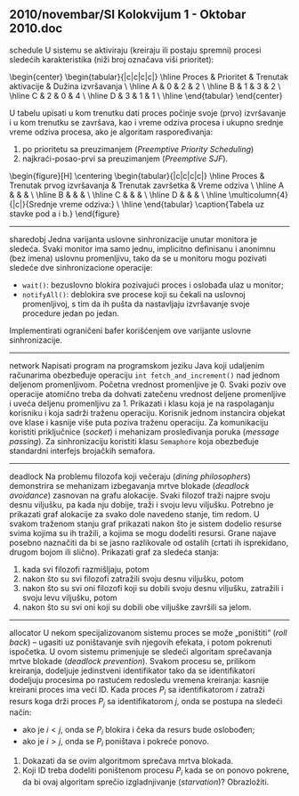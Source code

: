 2010/novembar/SI Kolokvijum 1 - Oktobar 2010.doc
--------------------------------------------------------------------------------
schedule
U sistemu se aktiviraju (kreiraju ili postaju spremni) procesi sledećih karakteristika (niži broj označava viši prioritet): 

\begin{center}
\begin{tabular}{|c|c|c|c|}
\hline
Proces & Prioritet & Trenutak aktivacije & Dužina izvršavanja \\
\hline
A & 0 & 2 & 2 \\
\hline
B & 1 & 3 & 2 \\
\hline
C & 2 & 0 & 4 \\
\hline
D & 3 & 1 & 1 \\
\hline
\end{tabular}
\end{center}

U tabelu upisati u kom trenutku dati proces počinje svoje (prvo) izvršavanje i u kom trenutku se  završava,  kao  i  vreme  odziva  procesa  i  ukupno  srednje  vreme  odziva  procesa,  ako  je algoritam raspoređivanja: 

1. po prioritetu sa preuzimanjem (*Preemptive Priority Scheduling*) 
2. najkraći-posao-prvi sa preuzimanjem (*Preemptive SJF*). 

\begin{figure}[H]
\centering
\begin{tabular}{|c|c|c|c|}
\hline
Proces & Trenutak prvog izvršavanja & Trenutak završetka & Vreme odziva \\
\hline
A & & & \\
\hline
B & & & \\
\hline
C & & & \\
\hline
D & & & \\
\hline
\multicolumn{4}{|c|}{Srednje vreme odziva:} \\
\hline
\end{tabular}
\caption{Tabela uz stavke pod a i b.}
\end{figure}

--------------------------------------------------------------------------------
sharedobj
Jedna varijanta uslovne sinhronizacije unutar monitora je sledeća. Svaki monitor ima samo jednu,  implicitno  definisanu  i  anonimnu  (bez  imena)  uslovnu  promenljivu,  tako  da  se  u monitoru mogu pozivati sledeće dve sinhronizacione operacije: 

- `wait()`: bezuslovno blokira pozivajući proces i oslobađa ulaz u monitor; 
- `notifyAll()`: deblokira sve procese koji su čekali na uslovnoj promenljivoj, s tim da ih pušta da nastavljaju izvršavanje svoje procedure jedan po jedan. 

Implementirati ograničeni bafer korišćenjem ove varijante uslovne sinhronizacije. 

--------------------------------------------------------------------------------
network
Napisati program na programskom jeziku Java koji udaljenim računarima obezbeđuje operaciju `int fetch_and_increment()` nad jednom deljenom promenljivom. Početna vrednost promenljive je 0. Svaki poziv ove operacije atomično treba da dohvati zatečenu vrednost deljene promenljive i uveća deljenu promenljivu za 1. Prikazati i klasu koja je na raspolaganju korisniku i koja sadrži traženu operaciju. Korisnik jednom instancira objekat ove klase  i  kasnije  više  puta  poziva  traženu  operaciju.  Za  komunikaciju  koristiti  priključnice (*socket*)  i  mehanizam  prosleđivanja  poruka  (*message passing*).  Za  sinhronizaciju  koristiti klasu `Semaphore` koja obezbeđuje standardni interfejs brojačkih semafora.  

--------------------------------------------------------------------------------
deadlock
Na  problemu  filozofa  koji  večeraju  (*dining philosophers*)  demonstrira  se mehanizam izbegavanja mrtve blokade (*deadlock avoidance*) zasnovan na grafu alokacije. Svaki filozof traži najpre svoju desnu viljušku, pa kada nju dobije, traži i svoju levu viljušku. Potrebno je prikazati graf alokacije za svako dole navedeno stanje, tim redom. U svakom traženom stanju graf prikazati nakon što je sistem dodelio resurse svima kojima su ih tražili, a kojima se mogu dodeliti resursi. Grane najave posebno naznačiti da bi se jasno razlikovale od ostalih (crtati ih isprekidano, drugom bojom ili slično). Prikazati graf za sledeća stanja: 

1. kada svi filozofi razmišljaju, potom 
2. nakon što su svi filozofi zatražili svoju desnu viljušku, potom 
3. nakon što su svi oni filozofi koji su dobili svoju desnu viljušku, zatražili i svoju levu viljušku, potom 
4. nakon što su svi oni koji su dobili obe viljuške završili sa jelom. 

--------------------------------------------------------------------------------
allocator
U  nekom  specijalizovanom  sistemu  proces  se  može  „poništiti“  (*roll back*) – ugasiti  uz poništavanje svih njegovih efekata, i potom pokrenuti ispočetka. U ovom sistemu primenjuje se sledeći algoritam sprečavanja mrtve blokade (*deadlock prevention*). Svakom procesu se, prilikom  kreiranja,  dodeljuje  jedinstveni  identifikator  tako  da  se  identifikatori  dodeljuju procesima po rastućem redosledu vremena kreiranja: kasnije kreirani proces ima veći ID. Kada proces $P_i$ sa identifikatorom $i$ zatraži resurs koga drži proces $P_j$ sa identifikatorom $j$, onda se postupa na sledeći način: 

- ako je $i < j$, onda se $P_i$ blokira i čeka da resurs bude oslobođen; 
- ako je $i > j$, onda se $P_i$ poništava i pokreće ponovo. 

1. Dokazati da se ovim algoritmom sprečava mrtva blokada. 
2. Koji ID treba dodeliti poništenom procesu $P_i$ kada se on ponovo pokrene, da  bi  ovaj algoritam sprečio izgladnjivanje (*starvation*)? Obrazložiti. 
